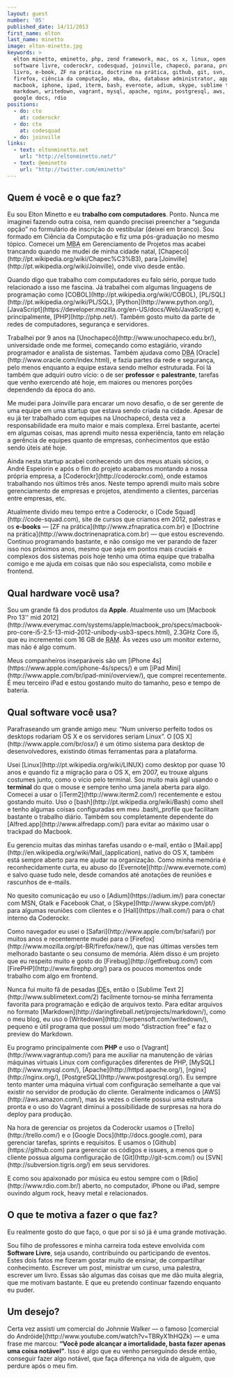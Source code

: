 ```yaml
---
layout: guest
number: '05'
published_date: 14/11/2013
first_name: elton
last_name: minetto
image: elton-minetto.jpg
keywords: >
  elton minetto, eminetto, php, zend framework, mac, os x, linux, open source,
  software livre, coderockr, codesquad, joinville, chapecó, parana, programação,
  livro, e-book, ZF na prática, doctrine na prática, github, git, svn, safari,
  firefox, ciência da computação, mba, dba, database administrator, apple,
  macbook, iphone, ipad, iterm, bash, evernote, adium, skype, sublime text,
  markdown, writedown, vagrant, mysql, apache, nginx, postgresql, aws, trello,
  google docs, rdio
positions:
  - do: cto
    at: coderockr
  - do: cto
    at: codesquad
  - do: joinville
links:
  - text: eltonminetto.net
    url: "http://eltonminetto.net/"
  - text: @eminetto
    url: "http://twitter.com/eminetto"
---
```

<section class="question">
  <div class="wrapper">
    <div class="question-title-area">
      <h2 class="question-title">Quem é você e o que faz?</h2>
    </div>
    <div class="question-content-area">
      <div class="question-content text">
        <p>
          Eu sou Elton Minetto e eu <strong>trabalho com computadores</strong>.
          Ponto. Nunca me imaginei fazendo outra coisa, nem quando precisei
          preencher a “segunda opção” no formulário de inscrição do vestibular
          (deixei em branco). Sou formado em Ciência da Computação e fiz uma
          pós-graduação no mesmo tópico.
          Comecei um <abbr title="Master of Business Administration">MBA</abbr>
          em Gerenciamento de Projetos mas acabei trancando quando me mudei de
          minha cidade natal,
          [Chapecó](http://pt.wikipedia.org/wiki/Chapec%C3%B3), para
          [Joinville](http://pt.wikipedia.org/wiki/Joinville), onde vivo desde
          então.
        </p>
        <p>
          Quando digo que trabalho com computadores eu falo sério, porque
          tudo relacionado a isso me fascina. Já trabalhei com algumas
          linguagens de programação como
          [COBOL](http://pt.wikipedia.org/wiki/COBOL),
          [PL/SQL](http://pt.wikipedia.org/wiki/PL/SQL),
          [Python](http://www.python.org/),
          [JavaScript](https://developer.mozilla.org/en-US/docs/Web/JavaScript)
          e, principalmente, [PHP](http://php.net/). Também gosto muito da parte
          de redes de computadores, segurança e servidores.
        </p>
        <p>
          Trabalhei por 9 anos na [Unochapecó](http://www.unochapeco.edu.br/),
          universidade onde me formei, começando como estagiário, virando
          programador e analista de sistemas. Também ajudava como
          <abbr title="Database Administrator">DBA</abbr>
          [Oracle](http://www.oracle.com/index.html), e fazia partes da rede e
          segurança, pelo menos enquanto a equipe estava sendo melhor
          estruturada. Foi lá também que adquiri outro vício: o de ser
          <strong>professor</strong> e <strong>palestrante</strong>, tarefas que
          venho exercendo até hoje, em maiores ou menores porções dependendo da
          época do ano.
        </p>
        <p>
          Me mudei para Joinville para encarar um novo desafio,
          o de ser gerente de uma equipe em uma startup que estava sendo criada
          na cidade. Apesar de eu já ter trabalhado com equipes na Unochapecó,
          desta vez a responsabilidade era muito maior e mais complexa. Errei
          bastante, acertei em algumas coisas, mas aprendi muito nessa
          experiência, tanto em relação a gerência de equipes quanto de
          empresas, conhecimentos que estão sendo úteis até hoje.
        </p>
        <p>
          Ainda nesta startup acabei conhecendo um dos meus atuais sócios, o
          André Espeiorin e após o fim do projeto acabamos montando a nossa
          própria empresa, a [Coderockr](http://coderockr.com), onde estamos
          trabalhando nos últimos três anos. Neste tempo aprendi muito mais
          sobre gerenciamento de empresas e projetos, atendimento a clientes,
          parcerias entre empresas, etc.
        </p>
        <p>
          Atualmente divido meu tempo entre a Coderockr, o
          [Code Squad](http://code-squad.com), site de cursos que criamos em
          2012, palestras e os <strong>e-books</strong> —
          [ZF na prática](http://www.zfnapratica.com.br) e
          [Doctrine na prática](http://www.doctrinenapratica.com.br) — que estou
          escrevendo. Continuo programando bastante, e não consigo me ver
          parando de fazer isso nos próximos anos, mesmo que seja em pontos mais
          cruciais e complexos dos sistemas pois hoje tenho uma ótima equipe que
          trabalha comigo e me ajuda em coisas que não sou especialista, como
          mobile e frontend.
        </p>
      </div>
    </div>
  </div>
</section>

<section class="question">
  <div class="wrapper">
    <div class="question-title-area">
      <h2 class="question-title">Qual hardware você usa?</h2>
    </div>
    <div class="question-content-area">
      <div class="question-content text">
        <p>
          Sou um grande fã dos produtos da <strong>Apple</strong>. Atualmente
          uso um [Macbook Pro 13'' mid 2012](http://www.everymac.com/systems/apple/macbook_pro/specs/macbook-pro-core-i5-2.5-13-mid-2012-unibody-usb3-specs.html),
          2.3GHz Core i5, que eu incrementei com 16 GB de
          <abbr title="Random-access memory">RAM</abbr>. Às vezes uso um
          monitor externo, mas não é algo comum.
        </p>
        <p>
          Meus companheiros inseparáveis são um
          [iPhone 4s](https://www.apple.com/iphone-4s/specs/) e um
          [iPad Mini](http://www.apple.com/br/ipad-mini/overview/),
          que comprei recentemente. É meu terceiro iPad e estou gostando muito
          do tamanho, peso e tempo de bateria.
        </p>
      </div>
    </div>
  </div>
</section>

<section class="question">
  <div class="wrapper">
    <div class="question-title-area">
      <h2 class="question-title">Qual software você usa?</h2>
    </div>
    <div class="question-content-area">
      <div class="question-content text">
        <p>
          Parafraseando um grande amigo meu: “Num universo perfeito todos os
          desktops rodariam OS X e os servidores seriam Linux”.
          O [OS X](http://www.apple.com/br/osx/) é um ótimo sistema para desktop
          de desenvolvedores, existindo ótimas ferramentas para a plataforma.
        </p>
        <p>
          Usei [Linux](http://pt.wikipedia.org/wiki/LINUX) como desktop por
          quase 10 anos e quando fiz a migração para o OS X, em 2007, eu trouxe
          alguns costumes junto, como o vício pelo terminal. Sou muito mais ágil
          usando o <strong>terminal</strong> do que o mouse e sempre tenho uma
          janela aberta para algo. Comecei a usar o
          [iTerm2](http://www.iterm2.com/) recentemente e estou gostando muito.
          Uso o [bash](http://pt.wikipedia.org/wiki/Bash) como shell e tenho
          algumas coisas configuradas em meu .bash\_profile que facilitam
          bastante o trabalho diário. Também sou completamente dependente do
          [Alfred.app](http://www.alfredapp.com/) para evitar ao máximo usar o
          trackpad do Macbook.
        </p>
        <p>
          Eu gerencio muitas das minhas tarefas usando o e-mail, então o
          [Mail.app](http://en.wikipedia.org/wiki/Mail_(application), nativo do
          OS X, também está sempre aberto para me ajudar na organização. Como
          minha memória é reconhecidamente curta, eu abuso do
          [Evernote](http://www.evernote.com) e salvo quase tudo nele, desde
          comandos até anotações de reuniões e rascunhos de e-mails.
        </p>
        <p>
          No quesito comunicação eu uso o [Adium](https://adium.im/) para
          conectar com MSN, Gtalk e Facebook Chat, o
          [Skype](http://www.skype.com/pt/) para algumas reuniões com clientes e
          o [Hall](https://hall.com/) para o chat interno da Coderockr.
        </p>
        <p>
          Como navegador eu usei o [Safari](http://www.apple.com/br/safari/) por
          muitos anos e recentemente mudei para o
          [Firefox](http://www.mozilla.org/pt-BR/firefox/new/), que nas últimas
          versões tem melhorado bastante o seu consumo de memória. Além disso é
          um projeto que eu respeito muito e gosto do
          [Firebug](http://getfirebug.com/) com
          [FirePHP](http://www.firephp.org/) para os poucos momentos onde
          trabalho com algo em frontend.
        </p>
        <p>
          Nunca fui muito fã de pesadas
          <abbr title="Integrated Development Environment">IDE</abbr>s, então o
          [Sublime Text 2](http://www.sublimetext.com/2) facilmente tornou-se
          minha ferramenta favorita para programação e edição de arquivos texto.
          Para editar arquivos no formato
          [Markdown](http://daringfireball.net/projects/markdown/), como o meu
          blog, eu uso o [Writedown](http://serpensoft.com/writedown/), pequeno
          e útil programa que possui um modo “distraction free” e faz o preview
          do Markdown.
        </p>
        <p>
          Eu programo principalmente com <strong>PHP</strong> e uso o
          [Vagrant](http://www.vagrantup.com/) para me auxiliar na manutenção de
          várias máquinas virtuais Linux com configurações diferentes de PHP,
          [MySQL](http://www.mysql.com/), [Apache](http://httpd.apache.org/),
          [nginx](http://nginx.org/), [PostgreSQL](http://www.postgresql.org/).
          Eu sempre tento manter uma máquina virtual com configuração semelhante
          a que vai existir no servidor de produção do cliente. Geralmente
          indicamos o [AWS](http://aws.amazon.com/), mas às vezes o cliente
          possui uma estrutura pronta e o uso do Vagrant diminui a possibilidade
          de surpresas na hora do deploy para produção.
        </p>
        <p>
          Na hora de gerenciar os projetos da Coderockr usamos o
          [Trello](http://trello.com/) e o
          [Google Docs](http://docs.google.com), para gerenciar tarefas, sprints
          e requisitos. E usamos o [Github](https://github.com) para gerenciar
          os códigos e issues, a menos que o cliente possua alguma configuração
          de [Git](http://git-scm.com/) ou [SVN](http://subversion.tigris.org/)
          em seus servidores.
        </p>
        <p>
          E como sou apaixonado por música eu estou sempre com o
          [Rdio](http://www.rdio.com.br/) aberto, no computador, iPhone ou iPad,
          sempre ouvindo algum rock, heavy metal e relacionados.
        </p>
      </div>
    </div>
  </div>
</section>

<section class="question">
  <div class="wrapper">
    <div class="question-title-area">
      <h2 class="question-title">O que te motiva a fazer o que faz?</h2>
    </div>
    <div class="question-content-area">
      <div class="question-content text">
        <p>
          Eu realmente gosto do que faço, o que por si só já é uma grande
          motivação.
        </p>
        <p>
          Sou filho de professores e minha carreira toda esteve envolvida com
          <strong>Software Livre</strong>, seja usando, contribuindo ou
          participando de eventos. Estes dois fatos me fizeram gostar muito de
          ensinar, de compartilhar conhecimento. Escrever um post, ministrar um
          curso, uma palestra, escrever um livro. Essas são algumas das coisas
          que me dão muita alegria, que me motivam bastante. E que eu pretendo
          continuar fazendo enquanto eu puder.
        </p>
      </div>
    </div>
  </div>
</section>

<section class="question">
  <div class="wrapper">
    <div class="question-title-area">
      <h2 class="question-title">Um desejo?</h2>
    </div>
    <div class="question-content-area">
      <div class="question-content text">
        <p>
          Certa vez assisti um comercial do Johnnie Walker — o famoso
          [comercial do Andróide](http://www.youtube.com/watch?v=TBRyX1hHQZk) —
          e uma frase me marcou: <strong>“Você pode alcançar a imortalidade,
          basta fazer apenas uma coisa notável”</strong>. Isso é algo que eu
          venho perseguindo desde então, conseguir fazer algo notável, que faça
          diferença na vida de alguém, que perdure após o meu fim.
        </p>
      </div>
    </div>
  </div>
</section>
